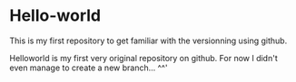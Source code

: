 # Hello-world
This is my first repository to get familiar with the versionning using github.

Helloworld is my first very original repository on github.
For now I didn't even manage to create a new branch... ^^'
